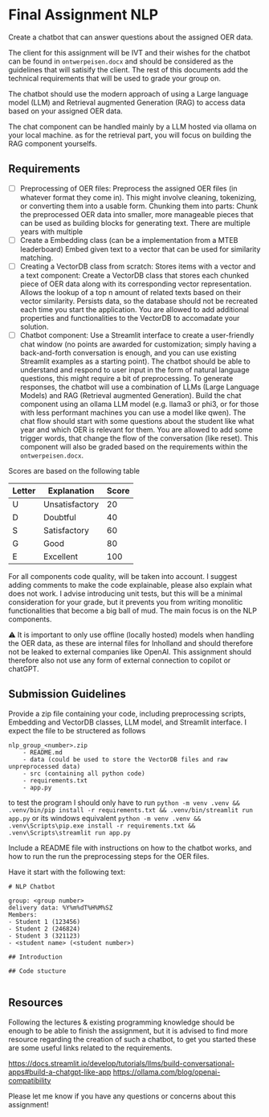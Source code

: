 # Final Assignment NLP

Create a chatbot that can answer questions about the assigned OER data.

The client for this assignment will be IVT and their wishes for the chatbot can be found in `ontwerpeisen.docx` and should be considered as the guidelines that will satisify the client. The rest of this documents add the technical requirements that will be used to grade your group on.

The chatbot should use the modern approach of using a Large language model (LLM) and Retrieval augmented Generation (RAG) to access data based on your assigned OER data.

The chat component can be handled mainly by a LLM hosted via ollama on your local machine. as for the retrieval part, you will focus on building the RAG component yourselfs.

## Requirements

- [ ] Preprocessing of OER files: Preprocess the assigned OER files (in whatever format they come in).
        This might involve cleaning, tokenizing, or converting them into a usable form.
        Chunking them into parts: Chunk the preprocessed OER data into smaller, more manageable pieces that can be used as building blocks for generating text.
        There are multiple years with multiple 
- [ ] Create a Embedding class (can be a implementation from a MTEB leaderboard)
        Embed given text to a vector that can be used for similarity matching.
- [ ] Creating a VectorDB class from scratch:
        Stores items with a vector and a text component: Create a VectorDB class that stores each chunked piece of OER data along with its corresponding vector representation.
        Allows the lookup of a top n amount of related texts based on their vector similarity.
        Persists data, so the database should not be recreated each time you start the application.
        You are allowed to add additional properties and functionalities to the VectorDB to accomadate your solution.
- [ ] Chatbot component:
        Use a Streamlit interface to create a user-friendly chat window (no points are awarded for customization; simply having a back-and-forth conversation is enough, and you can use existing Streamlit examples as a starting point).
        The chatbot should be able to understand and respond to user input in the form of natural language questions, this might require a bit of preprocessing.
        To generate responses, the chatbot will use a combination of LLMs (Large Language Models) and RAG (Retrieval augmented Generation).
        Build the chat component using an ollama LLM model (e.g. llama3 or phi3, or for those with less performant machines you can use a model like qwen).
        The chat flow should start with some questions about the student like what year and which OER is relevant for them.
        You are allowed to add some trigger words, that change the flow of the conversation (like reset).
        This component will also be graded based on the requirements within the `ontwerpeisen.docx`.

Scores are based on the following table

| Letter  | Explanation | Score |
|---|---|---|
| U |  Unsatisfactory | 20  |
| D |  Doubtful       | 40  |
| S |  Satisfactory   | 60  |
| G |  Good           | 80  |
| E |  Excellent      | 100 |

For all components code quality, will be taken into account. I suggest adding comments to make the code explainable, please also explain what does not work. I advise introducing unit tests, but this will be a minimal consideration for your grade, but it prevents you from writing monolitic functionalities that become a big ball of mud. The main focus is on the NLP components.

⚠️ It is important to only use offline (locally hosted) models when handling the OER data, as these are internal files for Inholland and should therefore not be leaked to external companies like OpenAI. This assignment should therefore also not use any form of external connection to copilot or chatGPT.

## Submission Guidelines

Provide a zip file containing your code, including preprocessing scripts, Embedding and VectorDB classes, LLM model, and Streamlit interface. I expect the file to be structered as follows

```
nlp_group_<number>.zip
    - README.md
    - data (could be used to store the VectorDB files and raw unpreprocessed data)
    - src (containing all python code)
    - requirements.txt
    - app.py
```

to test the program I should only have to run `python -m venv .venv && .venv/bin/pip install -r requirements.txt && .venv/bin/streamlit run app.py` or its windows equivalent `python -m venv .venv && .venv\Scripts\pip.exe install -r requirements.txt && .venv\Scripts\streamlit run app.py` 

Include a README file with instructions on how to the chatbot works, and how to run the run the preprocessing steps for the OER files.

Have it start with the following text:

```
# NLP Chatbot 

group: <group number>
delivery data: %Y%m%dT%H%M%SZ
Members:
- Student 1 (123456)
- Student 2 (246824)
- Student 3 (321123)
- <student name> (<student number>)

## Introduction

## Code stucture


```

## Resources

Following the lectures & existing programming knowledge should be enough to be able to finish the assignment, but it is advised to find more resource regarding the creation of such a chatbot, to get you started these are some useful links related to the requirements.

https://docs.streamlit.io/develop/tutorials/llms/build-conversational-apps#build-a-chatgpt-like-app
https://ollama.com/blog/openai-compatibility

Please let me know if you have any questions or concerns about this assignment!